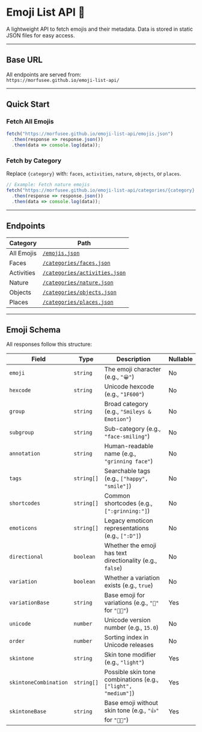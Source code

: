 # Emoji List API 🌟

A lightweight API to fetch emojis and their metadata. Data is stored in static JSON files for easy access.

---

## Base URL
All endpoints are served from:  
`https://morfusee.github.io/emoji-list-api/`

---

## Quick Start

### Fetch All Emojis
```javascript
fetch("https://morfusee.github.io/emoji-list-api/emojis.json")
  .then(response => response.json())
  .then(data => console.log(data));
```

### Fetch by Category
Replace `{category}` with: `faces`, `activities`, `nature`, `objects`, or `places`.  
```javascript
// Example: Fetch nature emojis
fetch("https://morfusee.github.io/emoji-list-api/categories/{category}.json")
  .then(response => response.json())
  .then(data => console.log(data));
```

---

## Endpoints

| Category     | Path                                                                 |
|--------------|----------------------------------------------------------------------|
| All Emojis   | [`/emojis.json`](https://morfusee.github.io/emoji-list-api/emojis.json) |
| Faces        | [`/categories/faces.json`](https://morfusee.github.io/emoji-list-api/categories/faces.json) |
| Activities   | [`/categories/activities.json`](https://morfusee.github.io/emoji-list-api/categories/activities.json) |
| Nature       | [`/categories/nature.json`](https://morfusee.github.io/emoji-list-api/categories/nature.json) |
| Objects      | [`/categories/objects.json`](https://morfusee.github.io/emoji-list-api/categories/objects.json) |
| Places       | [`/categories/places.json`](https://morfusee.github.io/emoji-list-api/categories/places.json) |

---

## Emoji Schema
All responses follow this structure:

| Field                 | Type               | Description                                                                 | Nullable |
|-----------------------|--------------------|-----------------------------------------------------------------------------|----------|
| `emoji`               | `string`           | The emoji character (e.g., `"😀"`)                                          | No       |
| `hexcode`             | `string`           | Unicode hexcode (e.g., `"1F600"`)                                           | No       |
| `group`               | `string`           | Broad category (e.g., `"Smileys & Emotion"`)                                | No       |
| `subgroup`            | `string`           | Sub-category (e.g., `"face-smiling"`)                                       | No       |
| `annotation`          | `string`           | Human-readable name (e.g., `"grinning face"`)                               | No       |
| `tags`                | `string[]`         | Searchable tags (e.g., `["happy", "smile"]`)                                | No       |
| `shortcodes`          | `string[]`         | Common shortcodes (e.g., `[":grinning:"]`)                                  | No       |
| `emoticons`           | `string[]`         | Legacy emoticon representations (e.g., `[":D"]`)                            | No       |
| `directional`         | `boolean`          | Whether the emoji has text directionality (e.g., `false`)                   | No       |
| `variation`           | `boolean`          | Whether a variation exists (e.g., `true`)                                   | No       |
| `variationBase`       | `string`           | Base emoji for variations (e.g., `"👋"` for `"👋🏻"`)                        | Yes      |
| `unicode`             | `number`           | Unicode version number (e.g., `15.0`)                                       | No       |
| `order`               | `number`           | Sorting index in Unicode releases                                           | No       |
| `skintone`            | `string`           | Skin tone modifier (e.g., `"light"`)                                        | Yes      |
| `skintoneCombination` | `string[]`         | Possible skin tone combinations (e.g., `["light", "medium"]`)               | Yes      |
| `skintoneBase`        | `string`           | Base emoji without skin tone (e.g., `"👍"` for `"👍🏽"`)                    | Yes      |
